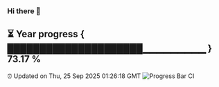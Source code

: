 ### Hi there 👋
⏳ Year progress { █████████████████████▁▁▁▁▁▁▁▁▁ } 73.17 %
---
⏰ Updated on Thu, 25 Sep 2025 01:26:18 GMT
![Progress Bar CI](https://github.com/liununu/liununu/workflows/Progress%20Bar%20CI/badge.svg)
